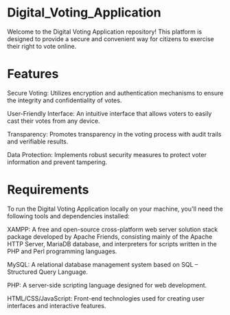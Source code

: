
# Digital_Voting_Application
Welcome to the Digital Voting Application repository! This platform is designed to provide a secure and convenient way for citizens to exercise their right to vote online.

# Features
Secure Voting: Utilizes encryption and authentication mechanisms to ensure the integrity and confidentiality of votes.

User-Friendly Interface: An intuitive interface that allows voters to easily cast their votes from any device.

Transparency: Promotes transparency in the voting process with audit trails and verifiable results.

Data Protection: Implements robust security measures to protect voter information and prevent tampering.

# Requirements
To run the Digital Voting Application locally on your machine, you'll need the following tools and dependencies installed:

XAMPP: A free and open-source cross-platform web server solution stack package developed by Apache Friends, consisting mainly of the Apache HTTP Server, MariaDB database, and interpreters for scripts written in the PHP and Perl programming languages.

MySQL: A relational database management system based on SQL – Structured Query Language.

PHP: A server-side scripting language designed for web development.

HTML/CSS/JavaScript: Front-end technologies used for creating user interfaces and interactive features.
